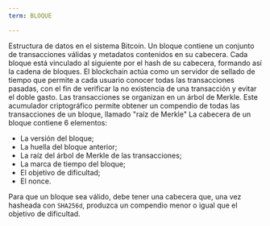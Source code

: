 ```yaml
---
term: BLOQUE

---
```

Estructura de datos en el sistema Bitcoin. Un bloque contiene un conjunto de transacciones válidas y metadatos contenidos en su cabecera. Cada bloque está vinculado al siguiente por el hash de su cabecera, formando así la cadena de bloques. El blockchain actúa como un servidor de sellado de tiempo que permite a cada usuario conocer todas las transacciones pasadas, con el fin de verificar la no existencia de una transacción y evitar el doble gasto. Las transacciones se organizan en un árbol de Merkle. Este acumulador criptográfico permite obtener un compendio de todas las transacciones de un bloque, llamado "raíz de Merkle" La cabecera de un bloque contiene 6 elementos:


- La versión del bloque;
- La huella del bloque anterior;
- La raíz del árbol de Merkle de las transacciones;
- La marca de tiempo del bloque;
- El objetivo de dificultad;
- El nonce.

Para que un bloque sea válido, debe tener una cabecera que, una vez hasheada con `SHA256d`, produzca un compendio menor o igual que el objetivo de dificultad.